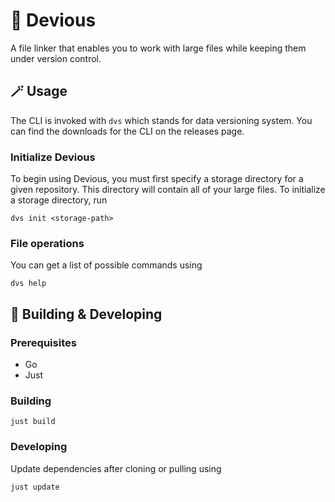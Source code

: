 # 👺 Devious
A file linker that enables you to work with large files while keeping them under version control.

## 🪄 Usage
The CLI is invoked with `dvs` which stands for data versioning system. You can find the downloads for the CLI on the releases page.

### Initialize Devious
To begin using Devious, you must first specify a storage directory for a given repository. This directory will contain all of your large files. To initialize a storage directory, run
```
dvs init <storage-path>
```

### File operations
You can get a list of possible commands using
```
dvs help
```

## 🧰 Building & Developing

### Prerequisites
- Go
- Just

### Building
```
just build
```

### Developing
Update dependencies after cloning or pulling using
```
just update
```